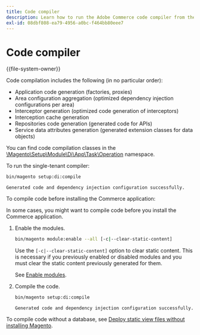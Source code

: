 ```yaml
---
title: Code compiler
description: Learn how to run the Adobe Commerce code compiler from the command line. Discover compilation processes and optimization techniques.
exl-id: 08dbf808-ea79-4956-a0bc-f464bb80eee7
---
```

# Code compiler

{{file-system-owner}}

Code compilation includes the following (in no particular order):

- Application code generation (factories, proxies)
- Area configuration aggregation (optimized dependency injection configurations per area)
- Interceptor generation (optimized code generation of interceptors)
- Interception cache generation
- Repositories code generation (generated code for APIs)
- Service data attributes generation (generated extension classes for data objects)

You can find code compilation classes in the [\Magento\Setup\Module\Di\App\Task\Operation][operation] namespace.

To run the single-tenant compiler:

```bash
bin/magento setup:di:compile
```

```
Generated code and dependency injection configuration successfully.
```

To compile code before installing the Commerce application:

In some cases, you might want to compile code before you install the Commerce application.

1. Enable the modules.

   ```bash
   bin/magento module:enable --all [-c|--clear-static-content]
   ```

   Use the `[-c|--clear-static-content]` option to clear static content. This is necessary if you previously enabled or disabled modules and you must clear the static content previously generated for them.

   See [Enable modules](../../installation/tutorials/manage-modules.md).

1. Compile the code.

   ```bash
   bin/magento setup:di:compile
   ```

   ```
   Generated code and dependency injection configuration successfully.
   ```

To compile code without a database, see [Deploy static view files without installing Magento](../cli/static-view-file-deployment.md).

<!-- link definitions -->

[operation]: https://github.com/magento/magento2/blob/2.4/setup/src/Magento/Setup/Module/Di/App/Task/Operation
